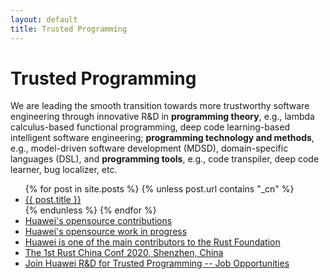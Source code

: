 ```yaml
---
layout: default
title: Trusted Programming
---
```


# Trusted Programming

We are leading the smooth transition towards more trustworthy software engineering
through innovative R&D in **programming theory**, e.g., lambda calculus-based functional
programming, deep code learning-based intelligent software engineering; **programming
technology and methods**, e.g., model-driven software development (MDSD), domain-specific
languages (DSL), and **programming tools**, e.g., code transpiler, deep code learner, bug
localizer, etc.

<ul>
{% for post in site.posts %}
 {% unless post.url contains "_cn" %}
   <li><a href="{{ post.url | prepend: site.baseurl }}">{{ post.title }}</a></li>
 {% endunless %}
{% endfor %}
 <li><a href="{{ site.baseurl }}/articles/opensource-contributions.html">Huawei's opensource contributions</a></li>
 <li><a href="{{ site.baseurl }}/articles/work-in-progress.html">Huawei's opensource work in progress</a></li>
 <li><a href="https://foundation.rust-lang.org">Huawei is one of the main contributors to the Rust Foundation</a></li>
 <li><a href="https://2020conf.rustcc.cn">The 1st Rust China Conf 2020, Shenzhen, China</a></li>
 <li><a href="https://apply.workable.com/huawei-ireland/j/823CFEB55B/">Join Huawei R&D for Trusted Programming -- Job Opportunities</a></li>
</ul>
